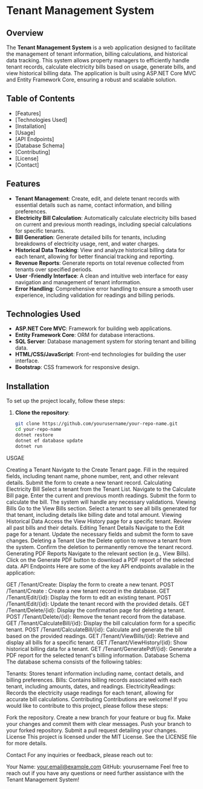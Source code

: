 # Tenant Management System

## Overview

The **Tenant Management System** is a web application designed to facilitate the management of tenant information, billing calculations, and historical data tracking.
This system allows property managers to efficiently handle tenant records, calculate electricity bills based on usage, generate bills, and view historical billing data.
The application is built using ASP.NET Core MVC and Entity Framework Core, ensuring a robust and scalable solution.

## Table of Contents

- [Features]
- [Technologies Used]
- [Installation]
- [Usage]
- [API Endpoints]
- [Database Schema]
- [Contributing]
- [License]
- [Contact]

## Features

- **Tenant Management**: Create, edit, and delete tenant records with essential details such as name, contact information, and billing preferences.
- **Electricity Bill Calculation**: Automatically calculate electricity bills based on current and previous month readings, including special calculations for specific tenants.
- **Bill Generation**: Generate detailed bills for tenants, including breakdowns of electricity usage, rent, and water charges.
- **Historical Data Tracking**: View and analyze historical billing data for each tenant, allowing for better financial tracking and reporting.
- **Revenue Reports**: Generate reports on total revenue collected from tenants over specified periods.
- **User -Friendly Interface**: A clean and intuitive web interface for easy navigation and management of tenant information.
- **Error Handling**: Comprehensive error handling to ensure a smooth user experience, including validation for readings and billing periods.

## Technologies Used

- **ASP.NET Core MVC**: Framework for building web applications.
- **Entity Framework Core**: ORM for database interactions.
- **SQL Server**: Database management system for storing tenant and billing data.
- **HTML/CSS/JavaScript**: Front-end technologies for building the user interface.
- **Bootstrap**: CSS framework for responsive design.

## Installation

To set up the project locally, follow these steps:

1. **Clone the repository**:
   ```bash
   git clone https://github.com/yourusername/your-repo-name.git
   cd your-repo-name
   dotnet restore
   dotnet ef database update
   dotnet run

USGAE 

Creating a Tenant
Navigate to the Create Tenant page.
Fill in the required fields, including tenant name, phone number, rent, and other relevant details.
Submit the form to create a new tenant record.
Calculating Electricity Bill
Select a tenant from the Tenant List.
Navigate to the Calculate Bill page.
Enter the current and previous month readings.
Submit the form to calculate the bill. The system will handle any necessary validations.
Viewing Bills
Go to the View Bills section.
Select a tenant to see all bills generated for that tenant, including details like billing date and total amount.
Viewing Historical Data
Access the View History page for a specific tenant.
Review all past bills and their details.
Editing Tenant Details
Navigate to the Edit page for a tenant.
Update the necessary fields and submit the form to save changes.
Deleting a Tenant
Use the Delete option to remove a tenant from the system.
Confirm the deletion to permanently remove the tenant record.
Generating PDF Reports
Navigate to the relevant section (e.g., View Bills).
Click on the Generate PDF button to download a PDF report of the selected data.
API Endpoints
Here are some of the key API endpoints available in the application:

GET /Tenant/Create: Display the form to create a new tenant.
POST /Tenant/Create : Create a new tenant record in the database.
GET /Tenant/Edit/{id}: Display the form to edit an existing tenant.
POST /Tenant/Edit/{id}: Update the tenant record with the provided details.
GET /Tenant/Delete/{id}: Display the confirmation page for deleting a tenant.
POST /Tenant/Delete/{id}: Remove the tenant record from the database.
GET /Tenant/CalculateBill/{id}: Display the bill calculation form for a specific tenant.
POST /Tenant/CalculateBill/{id}: Calculate and generate the bill based on the provided readings.
GET /Tenant/ViewBills/{id}: Retrieve and display all bills for a specific tenant.
GET /Tenant/ViewHistory/{id}: Show historical billing data for a tenant.
GET /Tenant/GeneratePdf/{id}: Generate a PDF report for the selected tenant's billing information.
Database Schema
The database schema consists of the following tables:

Tenants: Stores tenant information including name, contact details, and billing preferences.
Bills: Contains billing records associated with each tenant, including amounts, dates, and readings.
ElectricityReadings: Records the electricity usage readings for each tenant, allowing for accurate bill calculations.
Contributing
Contributions are welcome! If you would like to contribute to this project, please follow these steps:

Fork the repository.
Create a new branch for your feature or bug fix.
Make your changes and commit them with clear messages.
Push your branch to your forked repository.
Submit a pull request detailing your changes.
License
This project is licensed under the MIT License. See the LICENSE file for more details.

Contact
For any inquiries or feedback, please reach out to:

Your Name: your.email@example.com
GitHub: yourusername
Feel free to reach out if you have any questions or need further assistance with the Tenant Management System!
